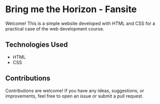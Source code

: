 # Bring me the Horizon - Fansite

Welcome! This is a simple website developed with HTML and CSS for a practical case of the web development course.

## Technologies Used

- HTML
- CSS

## Contributions

Contributions are welcome! If you have any ideas, suggestions, or improvements, feel free to open an issue or submit a pull request.
